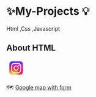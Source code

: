 # ✨My-Projects 💡 
Html ,Css ,Javascript
<h2>About HTML</h2>  <img src="insta.png" width ="50px">

 🗺️ <a href="https://manishdeveloper333.github.io/web-template-by-table/form google map.html">Google map with form</a>
